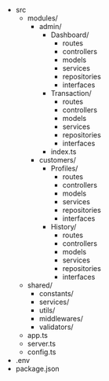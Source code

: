   - src
    - modules/
      - admin/
          - Dashboard/
              - routes
              - controllers
              - models
              - services
              - repositories
              - interfaces
          - Transaction/
              - routes
              - controllers
              - models
              - services
              - repositories
              - interfaces
          - index.ts
      - customers/
          - Profiles/
              - routes
              - controllers
              - models
              - services
              - repositories
              - interfaces
          - History/
              - routes
              - controllers
              - models
              - services
              - repositories
              - interfaces
    - shared/
      - constants/
      - services/
      - utils/
      - middlewares/
      - validators/
    - app.ts
    - server.ts
    - config.ts
  - .env
  - package.json